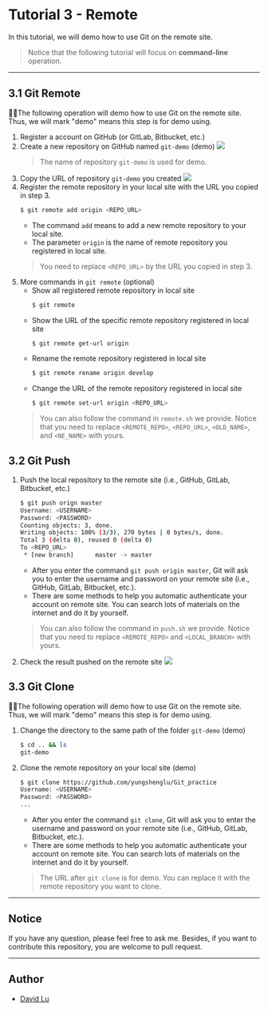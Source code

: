# Tutorial 3 - Remote

In this tutorial, we will demo how to use Git on the remote site.
> Notice that the following tutorial will focus on **command-line** operation.

---
## 3.1 Git Remote

The following operation will demo how to use Git on the remote site. Thus, we will mark "demo" means this step is for demo using.
1. Register a account on GitHub (or GitLab, Bitbucket, etc.)
2. Create a new repository on GitHub named `git-demo` (demo)
    ![](https://i.imgur.com/8D8zcBU.png)
    > The name of repository `git-demo` is used for demo.
3. Copy the URL of repository `git-demo` you created
    ![](https://i.imgur.com/ON2A638.png) 
4. Register the remote repository in your local site with the URL you copied in step 3.
    ```bash
    $ git remote add origin <REPO_URL>
    ```
    * The command `add` means to add a new remote repository to your local site.
    * The parameter `origin` is the name of remote repository you registered in local site.
    > You need to replace `<REPO_URL>` by the URL you copied in step 3.
5. More commands in `git remote` (optional)
    * Show all registered remote repository in local site
        ```bash
        $ git remote
        ```
    * Show the URL of the specific remote repository registered in local site
        ```bash
        $ git remote get-url origin
        ```
    * Rename the remote repository registered in local site
        ```bash
        $ git remote rename origin develop
        ```
    * Change the URL of the remote repository registered in local site
        ```bash
        $ git remote set-url origin <REPO_URL>
        ```
    > You can also follow the command in `remote.sh` we provide. Notice that you need to replace `<REMOTE_REPO>`, `<REPO_URL>`, `<OLD_NAME>`, and `<NE_NAME>` with yours.

## 3.2 Git Push

1. Push the local repository to the remote site (i.e., GitHub, GitLab, Bitbucket, etc.)
    ```bash
    $ git push orign master
    Username: <USERNAME>
    Password: <PASSWORD>
    Counting objects: 3, done.
    Writing objects: 100% (3/3), 270 bytes | 0 bytes/s, done.
    Total 3 (delta 0), reused 0 (delta 0)
    To <REPO_URL>
     * [new branch]      master -> master
    ```
    * After you enter the command `git push origin master`, Git will ask you to enter the username and password on your remote site (i.e., GitHub, GitLab, Bitbucket, etc.).
    * There are some methods to help you automatic authenticate your account on remote site. You can search lots of materials on the internet and do it by yourself.
    > You can also follow the command in `push.sh` we provide. Notice that you need to replace `<REMOTE_REPO>` and `<LOCAL_BRANCH>` with yours.
2. Check the result pushed on the remote site
    ![](https://i.imgur.com/ukBjrbr.png)

## 3.3 Git Clone

The following operation will demo how to use Git on the remote site. Thus, we will mark "demo" means this step is for demo using.
1. Change the directory to the same path of the folder `git-demo` (demo)
    ```bash
    $ cd .. && ls
    git-demo
    ```
2. Clone the remote repository on your local site (demo)
    ```bash
    $ git clone https://github.com/yungshenglu/Git_practice
    Username: <USERNAME>
    Password: <PASSWORD>
    ...
    ```
    * After you enter the command `git clone`, Git will ask you to enter the username and password on your remote site (i.e., GitHub, GitLab, Bitbucket, etc.).
    * There are some methods to help you automatic authenticate your account on remote site. You can search lots of materials on the internet and do it by yourself.
    > The URL after `git clone` is for demo. You can replace it with the remote repository you want to clone.

---
## Notice

If you have any question, please feel free to ask me. Besides, if you want to contribute this repository, you are welcome to pull request.

---
## Author

* [David Lu](https://github.com/yungshenglu)